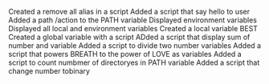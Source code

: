 Created a remove all alias in a script
Added a script that say hello to user
Added a path /action to the PATH variable
Displayed environment variables
Displayed all local and environment variables 
Created a local variable BEST 
Created a global variable with a script
ADded a script that display sum of number and variable
Added a script to divide two number variables
Added a script that powers BREATH to the power of LOVE as variables
Added a script to count numbmer of directoryes in PATH variable
Added a script that change number tobinary
